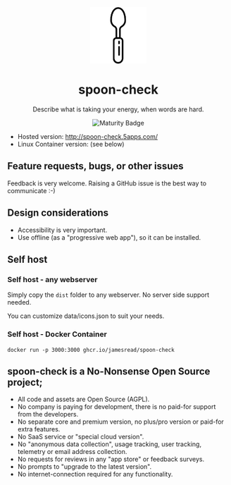 <div align = "center">
  <img alt = "project logo" src = "logo.png" width = "128" />
  <h1>spoon-check</h1>

Describe what is taking your energy, when words are hard.

![Maturity Badge](https://img.shields.io/badge/maturity-Production-brightgreen)

</div>

* Hosted version: http://spoon-check.5apps.com/
* Linux Container version: (see below)

## Feature requests, bugs, or other issues

Feedback is very welcome. Raising a GitHub issue is the best way to communicate :-)

## Design considerations

* Accessibility is very important.
* Use offline (as a "progressive web app"), so it can be installed.

## Self host

### Self host - any webserver

Simply copy the `dist` folder to any webserver. No server side support needed.

You can customize data/icons.json to suit your needs.

### Self host - Docker Container

```
docker run -p 3000:3000 ghcr.io/jamesread/spoon-check
```

## **spoon-check is a No-Nonsense Open Source project;**

- All code and assets are Open Source (AGPL).
- No company is paying for development, there is no paid-for support from the developers.
- No separate core and premium version, no plus/pro version or paid-for extra features.
- No SaaS service or "special cloud version".
- No "anonymous data collection", usage tracking, user tracking, telemetry or email address collection.
- No requests for reviews in any "app store" or feedback surveys.
- No prompts to "upgrade to the latest version".
- No internet-connection required for any functionality.
